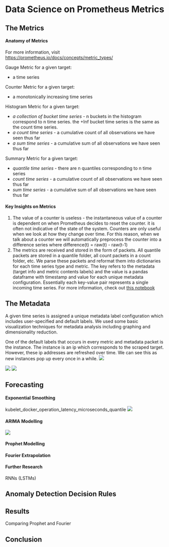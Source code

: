 # Data Science on Prometheus Metrics
## **The Metrics**
#### Anatomy of Metrics
For more information, visit https://prometheus.io/docs/concepts/metric_types/

Gauge Metric for a given target:
  * a time series

Counter Metric for a given target:
* a monotonically increasing time series

Histogram Metric for a given target:
* *a collection of bucket time series* -  n buckets in the histogram correspond to n time series. the +Inf bucket time series is the same as the count time series.
* *a count time series* -
a cumulative count of all observations we have seen thus far
* *a sum time series* - a cumulative sum of all observations we have seen thus far

Summary Metric for a given target:
* *quantile time series* - there are n quantiles corresponding to n time series
* *count time series* - a cumulative count of all observations we have seen thus far
* *sum time series* - a cumulative sum of all observations we have seen thus far

#### Key Insights on Metrics
1. The value of a counter is useless - the instantaneous value of a counter is dependent on when Prometheus decides to reset the counter. it is often not indicative of the state of the system. Counters are only useful when we look at how they change over time. For this reason, when we talk about a counter we will automatically preprocess the counter into a difference series where difference(t) = raw(t) - raw(t-1)
2. The metrics are received and stored in the form of packets. All quantile packets are stored in a quantile folder, all count packets in a count folder, etc. We parse these packets and reformat them into dictionaries for each time series type and metric. The key refers to the metadata (target info and metric contents labels) and the value is a pandas dataframe with timestamp and value for each unique metadata configuration. Essentially each key-value pair represents a single incoming time series. For more information, check out [this notebook]()

## **The Metadata**

A given time series is assigned a unique metadata label configuration which includes user-specified and default labels. We used some basic visualization techniques for metadata analysis including graphing and dimensionality reduction.

One of the default labels that occurs in every metric and metadata packet is the instance. The instance is an ip which corresponds to the scraped target. However, these ip addresses are refreshed over time. We can see this as new instances pop up every once in a while.
![](../../jupyter-notebooks/data-science-on-prom-metrics/imgs/kubelet_docker_instance_label.png)

![](../../jupyter-notebooks/data-science-on-prom-metrics/imgs/kubelet_docker_op_type_label.png)
![](../../jupyter-notebooks/data-science-on-prom-metrics/imgs/t-sne_embedding.png)
## **Forecasting**
#### Exponential Smoothing
kubelet_docker_operation_latency_microseconds_quantile
![](../../jupyter-notebooks/data-science-on-prom-metrics/imgs/exp_smoothing.png)
#### ARIMA Modelling
![](../../jupyter-notebooks/data-science-on-prom-metrics/imgs/arima.png)
#### Prophet Modelling
#### Fourier Extrapolation
#### Further Research
RNNs (LSTMs)

## **Anomaly Detection Decision Rules**
## **Results**
Comparing Prophet and Fourier
## **Conclusion**
